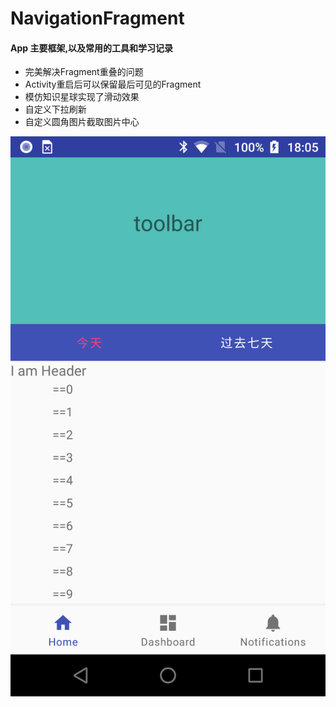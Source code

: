 # NavigationFragment
#### App 主要框架,以及常用的工具和学习记录
- 完美解决Fragment重叠的问题
- Activity重启后可以保留最后可见的Fragment
- 模仿知识星球实现了滑动效果
- 自定义下拉刷新
- 自定义圆角图片截取图片中心

![主页](https://raw.githubusercontent.com/fewwind/img_folder/master/home_frag.png)

